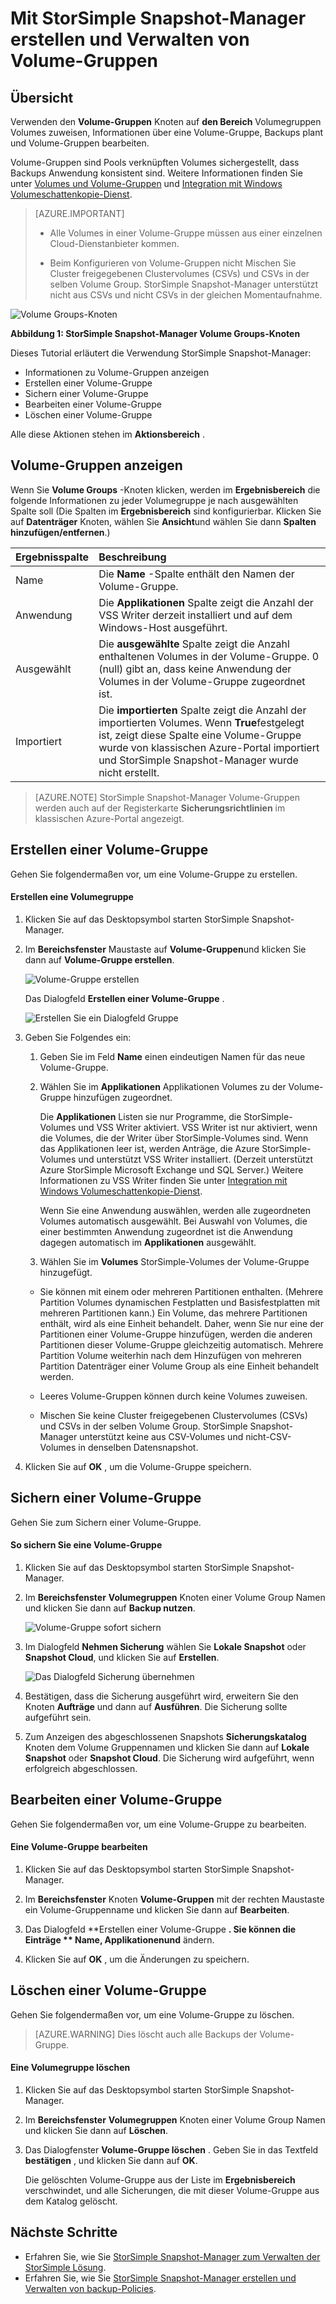 <properties 
   pageTitle="StorSimple Snapshot-Manager Volumegruppen | Microsoft Azure"
   description="Beschreibt das Erstellen und Verwalten von Volume-Gruppen StorSimple Snapshot-Manager-MMC-Snap-in verwenden."
   services="storsimple"
   documentationCenter="NA"
   authors="SharS"
   manager="carmonm"
   editor="" />
<tags 
   ms.service="storsimple"
   ms.devlang="NA"
   ms.topic="article"
   ms.tgt_pltfrm="NA"
   ms.workload="TBD"
   ms.date="04/18/2016"
   ms.author="v-sharos" />

# <a name="use-storsimple-snapshot-manager-to-create-and-manage-volume-groups"></a>Mit StorSimple Snapshot-Manager erstellen und Verwalten von Volume-Gruppen

## <a name="overview"></a>Übersicht

Verwenden den **Volume-Gruppen** Knoten auf **den Bereich** Volumegruppen Volumes zuweisen, Informationen über eine Volume-Gruppe, Backups plant und Volume-Gruppen bearbeiten. 

Volume-Gruppen sind Pools verknüpften Volumes sichergestellt, dass Backups Anwendung konsistent sind. Weitere Informationen finden Sie unter [Volumes und Volume-Gruppen](storsimple-what-is-snapshot-manager.md#volumes-and-volume-groups) und [Integration mit Windows Volumeschattenkopie-Dienst](storsimple-what-is-snapshot-manager.md#integration-with-windows-volume-shadow-copy-service).

>[AZURE.IMPORTANT] 
>
> * Alle Volumes in einer Volume-Gruppe müssen aus einer einzelnen Cloud-Dienstanbieter kommen.
> 
> * Beim Konfigurieren von Volume-Gruppen nicht Mischen Sie Cluster freigegebenen Clustervolumes (CSVs) und CSVs in der selben Volume Group. StorSimple Snapshot-Manager unterstützt nicht aus CSVs und nicht CSVs in der gleichen Momentaufnahme.
 
![Volume Groups-Knoten](./media/storsimple-snapshot-manager-manage-volume-groups/HCS_SSM_Volume_groups.png)

**Abbildung 1: StorSimple Snapshot-Manager Volume Groups-Knoten** 

Dieses Tutorial erläutert die Verwendung StorSimple Snapshot-Manager:

- Informationen zu Volume-Gruppen anzeigen 
- Erstellen einer Volume-Gruppe
- Sichern einer Volume-Gruppe
- Bearbeiten einer Volume-Gruppe
- Löschen einer Volume-Gruppe

Alle diese Aktionen stehen im **Aktionsbereich** .
 
## <a name="view-volume-groups"></a>Volume-Gruppen anzeigen

Wenn Sie **Volume Groups** -Knoten klicken, werden im **Ergebnisbereich** die folgende Informationen zu jeder Volumegruppe je nach ausgewählten Spalte soll (Die Spalten im **Ergebnisbereich** sind konfigurierbar. Klicken Sie auf **Datenträger** Knoten, wählen Sie **Ansicht**und wählen Sie dann **Spalten hinzufügen/entfernen**.)

Ergebnisspalte | Beschreibung 
:--------------|:------------ 
Name           | Die **Name** -Spalte enthält den Namen der Volume-Gruppe.
Anwendung    | Die **Applikationen** Spalte zeigt die Anzahl der VSS Writer derzeit installiert und auf dem Windows-Host ausgeführt.
Ausgewählt       | Die **ausgewählte** Spalte zeigt die Anzahl enthaltenen Volumes in der Volume-Gruppe. 0 (null) gibt an, dass keine Anwendung der Volumes in der Volume-Gruppe zugeordnet ist.
Importiert       | Die **importierten** Spalte zeigt die Anzahl der importierten Volumes. Wenn **True**festgelegt ist, zeigt diese Spalte eine Volume-Gruppe wurde von klassischen Azure-Portal importiert und StorSimple Snapshot-Manager wurde nicht erstellt.
 
>[AZURE.NOTE] StorSimple Snapshot-Manager Volume-Gruppen werden auch auf der Registerkarte **Sicherungsrichtlinien** im klassischen Azure-Portal angezeigt.
 
## <a name="create-a-volume-group"></a>Erstellen einer Volume-Gruppe

Gehen Sie folgendermaßen vor, um eine Volume-Gruppe zu erstellen.

#### <a name="to-create-a-volume-group"></a>Erstellen eine Volumegruppe

1. Klicken Sie auf das Desktopsymbol starten StorSimple Snapshot-Manager. 

2. Im **Bereichsfenster** Maustaste auf **Volume-Gruppen**und klicken Sie dann auf **Volume-Gruppe erstellen**. 

    ![Volume-Gruppe erstellen](./media/storsimple-snapshot-manager-manage-volume-groups/HCS_SSM_Create_volume_group.png)
 
    Das Dialogfeld **Erstellen einer Volume-Gruppe** . 

    ![Erstellen Sie ein Dialogfeld Gruppe](./media/storsimple-snapshot-manager-manage-volume-groups/HCS_SSM_CreateVolumeGroup_dialog.png) 

3.  Geben Sie Folgendes ein: 

    1. Geben Sie im Feld **Name** einen eindeutigen Namen für das neue Volume-Gruppe. 

    2. Wählen Sie im **Applikationen** Applikationen Volumes zu der Volume-Gruppe hinzufügen zugeordnet. 

        Die **Applikationen** Listen sie nur Programme, die StorSimple-Volumes und VSS Writer aktiviert. VSS Writer ist nur aktiviert, wenn die Volumes, die der Writer über StorSimple-Volumes sind. Wenn das Applikationen leer ist, werden Anträge, die Azure StorSimple-Volumes und unterstützt VSS Writer installiert. (Derzeit unterstützt Azure StorSimple Microsoft Exchange und SQL Server.) Weitere Informationen zu VSS Writer finden Sie unter [Integration mit Windows Volumeschattenkopie-Dienst](storsimple-what-is-snapshot-manager.md#integration-with-windows-volume-shadow-copy-service).

        Wenn Sie eine Anwendung auswählen, werden alle zugeordneten Volumes automatisch ausgewählt. Bei Auswahl von Volumes, die einer bestimmten Anwendung zugeordnet ist die Anwendung dagegen automatisch im **Applikationen** ausgewählt. 

    3. Wählen Sie im **Volumes** StorSimple-Volumes der Volume-Gruppe hinzugefügt. 

      - Sie können mit einem oder mehreren Partitionen enthalten. (Mehrere Partition Volumes dynamischen Festplatten und Basisfestplatten mit mehreren Partitionen kann.) Ein Volume, das mehrere Partitionen enthält, wird als eine Einheit behandelt. Daher, wenn Sie nur eine der Partitionen einer Volume-Gruppe hinzufügen, werden die anderen Partitionen dieser Volume-Gruppe gleichzeitig automatisch. Mehrere Partition Volume weiterhin nach dem Hinzufügen von mehreren Partition Datenträger einer Volume Group als eine Einheit behandelt werden.

      - Leeres Volume-Gruppen können durch keine Volumes zuweisen. 

      - Mischen Sie keine Cluster freigegebenen Clustervolumes (CSVs) und CSVs in der selben Volume Group. StorSimple Snapshot-Manager unterstützt keine aus CSV-Volumes und nicht-CSV-Volumes in denselben Datensnapshot. 

4. Klicken Sie auf **OK** , um die Volume-Gruppe speichern.

## <a name="back-up-a-volume-group"></a>Sichern einer Volume-Gruppe

Gehen Sie zum Sichern einer Volume-Gruppe.

#### <a name="to-back-up-a-volume-group"></a>So sichern Sie eine Volume-Gruppe

1. Klicken Sie auf das Desktopsymbol starten StorSimple Snapshot-Manager.

2. Im **Bereichsfenster** **Volumegruppen** Knoten einer Volume Group Namen und klicken Sie dann auf **Backup nutzen**. 

    ![Volume-Gruppe sofort sichern](./media/storsimple-snapshot-manager-manage-volume-groups/HCS_SSM_Take_backup.png)

3. Im Dialogfeld **Nehmen Sicherung** wählen Sie **Lokale Snapshot** oder **Snapshot Cloud**, und klicken Sie auf **Erstellen**. 

    ![Das Dialogfeld Sicherung übernehmen](./media/storsimple-snapshot-manager-manage-volume-groups/HCS_SSM_TakeBackup_dialog.png) 

4. Bestätigen, dass die Sicherung ausgeführt wird, erweitern Sie den Knoten **Aufträge** und dann auf **Ausführen**. Die Sicherung sollte aufgeführt sein.

5. Zum Anzeigen des abgeschlossenen Snapshots **Sicherungskatalog** Knoten dem Volume Gruppennamen und klicken Sie dann auf **Lokale Snapshot** oder **Snapshot Cloud**. Die Sicherung wird aufgeführt, wenn erfolgreich abgeschlossen. 

## <a name="edit-a-volume-group"></a>Bearbeiten einer Volume-Gruppe

Gehen Sie folgendermaßen vor, um eine Volume-Gruppe zu bearbeiten.

#### <a name="to-edit-a-volume-group"></a>Eine Volume-Gruppe bearbeiten

1. Klicken Sie auf das Desktopsymbol starten StorSimple Snapshot-Manager.

2. Im **Bereichsfenster** Knoten **Volume-Gruppen** mit der rechten Maustaste ein Volume-Gruppenname und klicken Sie dann auf **Bearbeiten**. 

3. Das Dialogfeld **Erstellen einer Volume-Gruppe **. Sie können die Einträge ** **Name**, **Applikationen**und** ändern. 

4. Klicken Sie auf **OK** , um die Änderungen zu speichern.

## <a name="delete-a-volume-group"></a>Löschen einer Volume-Gruppe

Gehen Sie folgendermaßen vor, um eine Volume-Gruppe zu löschen. 

>[AZURE.WARNING] Dies löscht auch alle Backups der Volume-Gruppe.

#### <a name="to-delete-a-volume-group"></a>Eine Volumegruppe löschen

1. Klicken Sie auf das Desktopsymbol starten StorSimple Snapshot-Manager. 

2. Im **Bereichsfenster** **Volumegruppen** Knoten einer Volume Group Namen und klicken Sie dann auf **Löschen**. 

3. Das Dialogfenster **Volume-Gruppe löschen** . Geben Sie in das Textfeld **bestätigen** , und klicken Sie dann auf **OK**. 

    Die gelöschten Volume-Gruppe aus der Liste im **Ergebnisbereich** verschwindet, und alle Sicherungen, die mit dieser Volume-Gruppe aus dem Katalog gelöscht.

## <a name="next-steps"></a>Nächste Schritte

- Erfahren Sie, wie Sie [StorSimple Snapshot-Manager zum Verwalten der StorSimple Lösung](storsimple-snapshot-manager-admin.md).
- Erfahren Sie, wie Sie [StorSimple Snapshot-Manager erstellen und Verwalten von backup-Policies](storsimple-snapshot-manager-manage-backup-policies.md).
